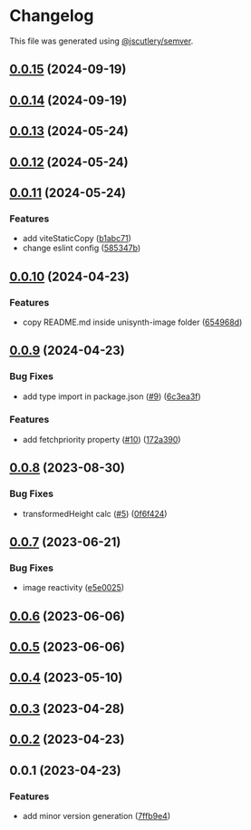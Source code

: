 # Changelog

This file was generated using [@jscutlery/semver](https://github.com/jscutlery/semver).

## [0.0.15](https://github.com/khulnasoft/unisynth/compare/unisynth-image-0.0.14...unisynth-image-0.0.15) (2024-09-19)

## [0.0.14](https://github.com/khulnasoft/unisynth/compare/unisynth-image-0.0.13...unisynth-image-0.0.14) (2024-09-19)

## [0.0.13](https://github.com/khulnasoft/unisynth/compare/unisynth-image-0.0.12...unisynth-image-0.0.13) (2024-05-24)

## [0.0.12](https://github.com/khulnasoft/unisynth/compare/unisynth-image-0.0.11...unisynth-image-0.0.12) (2024-05-24)

## [0.0.11](https://github.com/khulnasoft/unisynth/compare/unisynth-image-0.0.10...unisynth-image-0.0.11) (2024-05-24)

### Features

- add viteStaticCopy ([b1abc71](https://github.com/khulnasoft/unisynth/commit/b1abc71f2937858800c1c45a34501e5c1437fab5))
- change eslint config ([585347b](https://github.com/khulnasoft/unisynth/commit/585347b79935e1924cc4ab2fb958f07adcc2a086))

## [0.0.10](https://github.com/khulnasoft/unisynth/compare/unisynth-image-0.0.9...unisynth-image-0.0.10) (2024-04-23)

### Features

- copy README.md inside unisynth-image folder ([654968d](https://github.com/khulnasoft/unisynth/commit/654968daf875fae94b3170638f3f88269e9f4d6e))

## [0.0.9](https://github.com/khulnasoft/unisynth/compare/unisynth-image-0.0.8...unisynth-image-0.0.9) (2024-04-23)

### Bug Fixes

- add type import in package.json ([#9](https://github.com/khulnasoft/unisynth/issues/9)) ([6c3ea3f](https://github.com/khulnasoft/unisynth/commit/6c3ea3f07be47c7fd21b9091ca3672b477f98df6))

### Features

- add fetchpriority property ([#10](https://github.com/khulnasoft/unisynth/issues/10)) ([172a390](https://github.com/khulnasoft/unisynth/commit/172a390a238c79f80115b660b08cca8d2b484b30))

## [0.0.8](https://github.com/khulnasoft/unisynth/compare/unisynth-image-0.0.7...unisynth-image-0.0.8) (2023-08-30)

### Bug Fixes

- transformedHeight calc ([#5](https://github.com/khulnasoft/unisynth/issues/5)) ([0f6f424](https://github.com/khulnasoft/unisynth/commit/0f6f424e2eb73c20945bcd0a1a24a4474806c45f))

## [0.0.7](https://github.com/khulnasoft/unisynth/compare/unisynth-image-0.0.6...unisynth-image-0.0.7) (2023-06-21)

### Bug Fixes

- image reactivity ([e5e0025](https://github.com/khulnasoft/unisynth/commit/e5e002545727dd87e894d349b34158a629dc8f58))

## [0.0.6](https://github.com/khulnasoft/unisynth/compare/unisynth-image-0.0.5...unisynth-image-0.0.6) (2023-06-06)

## [0.0.5](https://github.com/khulnasoft/unisynth/compare/unisynth-image-0.0.4...unisynth-image-0.0.5) (2023-06-06)

## [0.0.4](https://github.com/khulnasoft/unisynth/compare/unisynth-image-0.0.3...unisynth-image-0.0.4) (2023-05-10)

## [0.0.3](https://github.com/khulnasoft/unisynth/compare/unisynth-image-0.0.2...unisynth-image-0.0.3) (2023-04-28)

## [0.0.2](https://github.com/khulnasoft/unisynth/compare/unisynth-image-0.0.1...unisynth-image-0.0.2) (2023-04-23)

## 0.0.1 (2023-04-23)

### Features

- add minor version generation ([7ffb9e4](https://github.com/khulnasoft/unisynth/commit/7ffb9e45691741b56a9e44ecf73149a3dd7be6a9))
